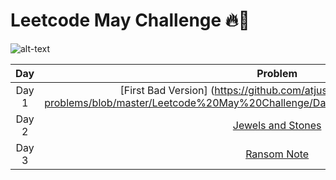 # Leetcode May Challenge :fire:🧠
![alt-text](https://assets.leetcode.com/static_assets/public/images/LeetCode_Sharing.png "Leetcode May Challenge")


|Day | Problem | Difficulty
|:---:|:------:|:---------:| 
|Day 1|[First Bad Version] (https://github.com/atjustbeinghumaid/coding-problems/blob/master/Leetcode%20May%20Challenge/Day%201:%20First%20Bad%20Version)| Easy|
|Day 2|[Jewels and Stones](https://github.com/atjustbeinghumaid/coding-problems/blob/master/Leetcode%20May%20Challenge/Day%202:%20Jewels%20and%20Stones)| Easy|
|Day 3|[Ransom Note](https://github.com/atjustbeinghumaid/coding-problems/blob/master/Leetcode%20May%20Challenge/Day%203:%20Ransom%20Note)| Easy|
